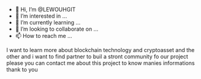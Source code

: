 - 👋 Hi, I’m @LEWOUHGIT
- 👀 I’m interested in ...
- 🌱 I’m currently learning ...
- 💞️ I’m looking to collaborate on ...
- 📫 How to reach me ...

<!---
LEWOUHGIT/LEWOUHGIT is a ✨ special ✨ repository because its `README.md` (this file) appears on your GitHub profile.
You can click the Preview link to take a look at your changes.
--->
I want to learn more about blockchain technology and cryptoasset
and the other and i want to find partner to buil a stront community fo our project
please you can contact me about this project to know manies informations
thank to you
